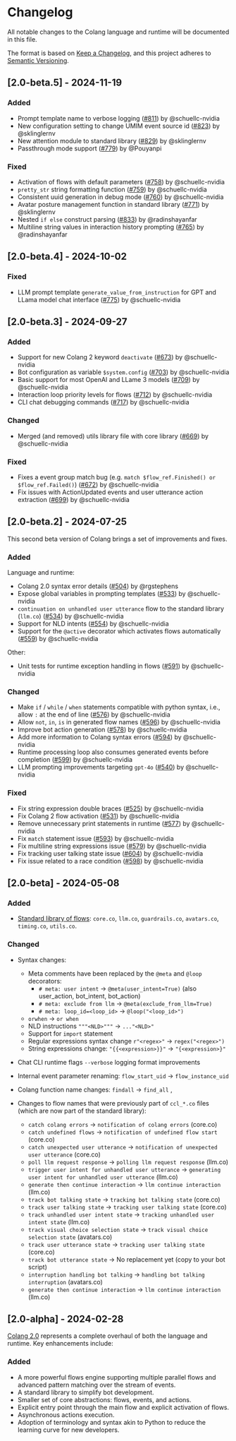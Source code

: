 # Changelog

All notable changes to the Colang language and runtime will be documented in this file.

The format is based on [Keep a Changelog](https://keepachangelog.com/en/1.0.0/), and this project adheres to [Semantic Versioning](https://semver.org/spec/v2.0.0.html).

## [2.0-beta.5] - 2024-11-19

### Added

* Prompt template name to verbose logging ([#811](https://github.com/NVIDIA/NeMo-Guardrails/pull/811)) by @schuellc-nvidia
* New configuration setting to change UMIM event source id ([#823](https://github.com/NVIDIA/NeMo-Guardrails/pull/823)) by @sklinglernv
* New attention module to standard library ([#829](https://github.com/NVIDIA/NeMo-Guardrails/pull/829)) by @sklinglernv
* Passthrough mode support ([#779](https://github.com/NVIDIA/NeMo-Guardrails/pull/779)) by @Pouyanpi

### Fixed

* Activation of flows with default parameters ([#758](https://github.com/NVIDIA/NeMo-Guardrails/pull/758)) by @schuellc-nvidia
* ``pretty_str`` string formatting function ([#759](https://github.com/NVIDIA/NeMo-Guardrails/pull/759)) by @schuellc-nvidia
* Consistent uuid generation in debug mode ([#760](https://github.com/NVIDIA/NeMo-Guardrails/pull/760)) by @schuellc-nvidia
* Avatar posture management function in standard library ([#771](https://github.com/NVIDIA/NeMo-Guardrails/pull/771)) by @sklinglernv
* Nested ``if else`` construct parsing ([#833](https://github.com/NVIDIA/NeMo-Guardrails/pull/833)) by @radinshayanfar
* Multiline string values in interaction history prompting ([#765](https://github.com/NVIDIA/NeMo-Guardrails/pull/765)) by @radinshayanfar

## [2.0-beta.4] - 2024-10-02

### Fixed

* LLM prompt template ``generate_value_from_instruction`` for GPT and LLama model chat interface ([#775](https://github.com/NVIDIA/NeMo-Guardrails/pull/775)) by @schuellc-nvidia

## [2.0-beta.3] - 2024-09-27

### Added

* Support for new Colang 2 keyword `deactivate` ([#673](https://github.com/NVIDIA/NeMo-Guardrails/pull/673)) by @schuellc-nvidia
* Bot configuration as variable `$system.config` ([#703](https://github.com/NVIDIA/NeMo-Guardrails/pull/703)) by @schuellc-nvidia
* Basic support for most OpenAI and LLame 3 models ([#709](https://github.com/NVIDIA/NeMo-Guardrails/pull/709)) by @schuellc-nvidia
* Interaction loop priority levels for flows ([#712](https://github.com/NVIDIA/NeMo-Guardrails/pull/712)) by @schuellc-nvidia
* CLI chat debugging commands ([#717](https://github.com/NVIDIA/NeMo-Guardrails/pull/717)) by @schuellc-nvidia

### Changed

* Merged (and removed) utils library file with core library ([#669](https://github.com/NVIDIA/NeMo-Guardrails/pull/669)) by @schuellc-nvidia

### Fixed

* Fixes a event group match bug (e.g. `match $flow_ref.Finished() or $flow_ref.Failed()`) ([#672](https://github.com/NVIDIA/NeMo-Guardrails/pull/672)) by @schuellc-nvidia
* Fix issues with ActionUpdated events and user utterance action extraction ([#699](https://github.com/NVIDIA/NeMo-Guardrails/pull/699)) by @schuellc-nvidia

## [2.0-beta.2] - 2024-07-25

This second beta version of Colang brings a set of improvements and fixes.

### Added

Language and runtime:

* Colang 2.0 syntax error details ([#504](https://github.com/NVIDIA/NeMo-Guardrails/pull/504)) by @rgstephens
* Expose global variables in prompting templates ([#533](https://github.com/NVIDIA/NeMo-Guardrails/pull/533)) by @schuellc-nvidia
* `continuation on unhandled user utterance` flow to the standard library (`llm.co`) ([#534](https://github.com/NVIDIA/NeMo-Guardrails/pull/534)) by @schuellc-nvidia
* Support for NLD intents ([#554](https://github.com/NVIDIA/NeMo-Guardrails/pull/554)) by @schuellc-nvidia
* Support for the `@active` decorator which activates flows automatically ([#559](https://github.com/NVIDIA/NeMo-Guardrails/pull/559)) by @schuellc-nvidia

Other:

* Unit tests for runtime exception handling in flows ([#591](https://github.com/NVIDIA/NeMo-Guardrails/pull/591)) by @schuellc-nvidia

### Changed

* Make `if` / `while` / `when` statements compatible with python syntax, i.e., allow `:` at the end of line ([#576](https://github.com/NVIDIA/NeMo-Guardrails/pull/576)) by @schuellc-nvidia
* Allow `not`, `in`, `is` in generated flow names ([#596](https://github.com/NVIDIA/NeMo-Guardrails/pull/596)) by @schuellc-nvidia
* Improve bot action generation ([#578](https://github.com/NVIDIA/NeMo-Guardrails/pull/578)) by @schuellc-nvidia
* Add more information to Colang syntax errors ([#594](https://github.com/NVIDIA/NeMo-Guardrails/pull/594)) by @schuellc-nvidia
* Runtime processing loop also consumes generated events before completion ([#599](https://github.com/NVIDIA/NeMo-Guardrails/pull/599)) by @schuellc-nvidia
* LLM prompting improvements targeting `gpt-4o` ([#540](https://github.com/NVIDIA/NeMo-Guardrails/pull/540)) by @schuellc-nvidia

### Fixed

* Fix string expression double braces ([#525](https://github.com/NVIDIA/NeMo-Guardrails/pull/525)) by @schuellc-nvidia
* Fix Colang 2 flow activation ([#531](https://github.com/NVIDIA/NeMo-Guardrails/pull/531)) by @schuellc-nvidia
* Remove unnecessary print statements in runtime ([#577](https://github.com/NVIDIA/NeMo-Guardrails/pull/577)) by @schuellc-nvidia
* Fix `match` statement issue ([#593](https://github.com/NVIDIA/NeMo-Guardrails/pull/593)) by @schuellc-nvidia
* Fix multiline string expressions issue ([#579](https://github.com/NVIDIA/NeMo-Guardrails/pull/579)) by @schuellc-nvidia
* Fix tracking user talking state issue ([#604](https://github.com/NVIDIA/NeMo-Guardrails/pull/604)) by @schuellc-nvidia
* Fix issue related to a race condition ([#598](https://github.com/NVIDIA/NeMo-Guardrails/pull/598)) by @schuellc-nvidia

## [2.0-beta] - 2024-05-08

### Added

* [Standard library of flows](https://docs.nvidia.com/nemo/guardrails/colang_2/language_reference/the-standard-library.html): `core.co`, `llm.co`, `guardrails.co`, `avatars.co`, `timing.co`, `utils.co`.

### Changed

* Syntax changes:
  * Meta comments have been replaced by the `@meta` and `@loop` decorators:
    * `# meta: user intent` -> `@meta(user_intent=True)` (also user_action, bot_intent, bot_action)
    * `# meta: exclude from llm` -> `@meta(exclude_from_llm=True)`
    * `# meta: loop_id=<loop_id>`  -> `@loop("<loop_id>")`
  * `orwhen` -> `or when`
  * NLD instructions `"""<NLD>"""` -> `..."<NLD>"`
  * Support for `import` statement
  * Regular expressions syntax change `r"<regex>"` -> `regex("<regex>")`
  * String expressions change: `"{{<expression>}}"` -> `"{<expression>}"`

* Chat CLI runtime flags `--verbose` logging format improvements
* Internal event parameter renaming: `flow_start_uid` -> `flow_instance_uid`
* Colang function name changes: `findall` -> `find_all` ,

* Changes to flow names that were previously part of `ccl_*.co` files (which are now part of the standard library):
  * `catch colang errors` -> `notification of colang errors` (core.co)
  * `catch undefined flows` -> `notification of undefined flow start` (core.co)
  * `catch unexpected user utterance` -> `notification of unexpected user utterance` (core.co)
  * `poll llm request response` -> `polling llm request response` (llm.co)
  * `trigger user intent for unhandled user utterance` -> `generating user intent for unhandled user utterance` (llm.co)
  * `generate then continue interaction` -> `llm continue interaction` (llm.co)
  * `track bot talking state` -> `tracking bot talking state` (core.co)
  * `track user talking state` -> `tracking user talking state` (core.co)
  * `track unhandled user intent state` -> `tracking unhandled user intent state` (llm.co)
  * `track visual choice selection state` -> `track visual choice selection state` (avatars.co)
  * `track user utterance state` -> `tracking user talking state` (core.co)
  * `track bot utterance state` -> No replacement yet (copy to your bot script)
  * `interruption handling bot talking` -> `handling bot talking interruption` (avatars.co)
  * `generate then continue interaction` -> `llm continue interaction` (llm.co)

## [2.0-alpha] - 2024-02-28

[Colang 2.0](https://docs.nvidia.com/nemo/guardrails/colang_2/overview.html) represents a complete overhaul of both the language and runtime. Key enhancements include:

### Added

* A more powerful flows engine supporting multiple parallel flows and advanced pattern matching over the stream of events.
* A standard library to simplify bot development.
* Smaller set of core abstractions: flows, events, and actions.
* Explicit entry point through the main flow and explicit activation of flows.
* Asynchronous actions execution.
* Adoption of terminology and syntax akin to Python to reduce the learning curve for new developers.
